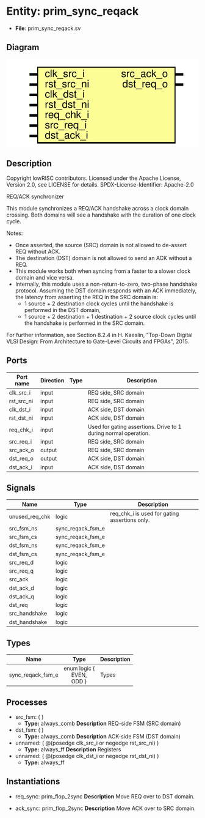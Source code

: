 # Entity: prim_sync_reqack

- **File**: prim_sync_reqack.sv
## Diagram

![Diagram](prim_sync_reqack.svg "Diagram")
## Description

 Copyright lowRISC contributors.
 Licensed under the Apache License, Version 2.0, see LICENSE for details.
 SPDX-License-Identifier: Apache-2.0

 REQ/ACK synchronizer

 This module synchronizes a REQ/ACK handshake across a clock domain crossing.
 Both domains will see a handshake with the duration of one clock cycle.

 Notes:
 - Once asserted, the source (SRC) domain is not allowed to de-assert REQ without ACK.
 - The destination (DST) domain is not allowed to send an ACK without a REQ.
 - This module works both when syncing from a faster to a slower clock domain and vice versa.
 - Internally, this module uses a non-return-to-zero, two-phase handshake protocol. Assuming the
   DST domain responds with an ACK immediately, the latency from asserting the REQ in the
   SRC domain is:
   - 1 source + 2 destination clock cycles until the handshake is performed in the DST domain,
   - 1 source + 2 destination + 1 destination + 2 source clock cycles until the handshake is
     performed in the SRC domain.

 For further information, see Section 8.2.4 in H. Kaeslin, "Top-Down Digital VLSI Design: From
 Architecture to Gate-Level Circuits and FPGAs", 2015.

## Ports

| Port name  | Direction | Type | Description                                                     |
| ---------- | --------- | ---- | --------------------------------------------------------------- |
| clk_src_i  | input     |      | REQ side, SRC domain                                            |
| rst_src_ni | input     |      | REQ side, SRC domain                                            |
| clk_dst_i  | input     |      | ACK side, DST domain                                            |
| rst_dst_ni | input     |      | ACK side, DST domain                                            |
| req_chk_i  | input     |      | Used for gating assertions. Drive to 1 during normal operation. |
| src_req_i  | input     |      | REQ side, SRC domain                                            |
| src_ack_o  | output    |      | REQ side, SRC domain                                            |
| dst_req_o  | output    |      | ACK side, DST domain                                            |
| dst_ack_i  | input     |      | ACK side, DST domain                                            |
## Signals

| Name           | Type              | Description                                     |
| -------------- | ----------------- | ----------------------------------------------- |
| unused_req_chk | logic             |  req_chk_i is used for gating assertions only.  |
| src_fsm_ns     | sync_reqack_fsm_e |                                                 |
| src_fsm_cs     | sync_reqack_fsm_e |                                                 |
| dst_fsm_ns     | sync_reqack_fsm_e |                                                 |
| dst_fsm_cs     | sync_reqack_fsm_e |                                                 |
| src_req_d      | logic             |                                                 |
| src_req_q      | logic             |                                                 |
| src_ack        | logic             |                                                 |
| dst_ack_d      | logic             |                                                 |
| dst_ack_q      | logic             |                                                 |
| dst_req        | logic             |                                                 |
| src_handshake  | logic             |                                                 |
| dst_handshake  | logic             |                                                 |
## Types

| Name              | Type                                                                                                   | Description |
| ----------------- | ------------------------------------------------------------------------------------------------------ | ----------- |
| sync_reqack_fsm_e | enum logic {<br><span style="padding-left:20px">     EVEN,<br><span style="padding-left:20px"> ODD   } |  Types      |
## Processes
- src_fsm: (  )
  - **Type:** always_comb
**Description**
 REQ-side FSM (SRC domain) 
- dst_fsm: (  )
  - **Type:** always_comb
**Description**
 ACK-side FSM (DST domain) 
- unnamed: ( @(posedge clk_src_i or negedge rst_src_ni) )
  - **Type:** always_ff
**Description**
 Registers 
- unnamed: ( @(posedge clk_dst_i or negedge rst_dst_ni) )
  - **Type:** always_ff
## Instantiations

- req_sync: prim_flop_2sync
**Description**
 Move REQ over to DST domain.

- ack_sync: prim_flop_2sync
**Description**
 Move ACK over to SRC domain.

